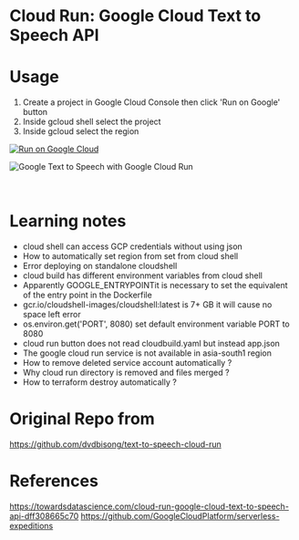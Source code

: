 # Cloud Run: Google Cloud Text to Speech API

# Usage

1. Create a project in Google Cloud Console then click 'Run on Google' button
2. Inside gcloud shell select the project
3. Inside gcloud select the region 

[![Run on Google
Cloud](https://deploy.cloud.run/button.svg)](https://deploy.cloud.run/?git_repo=https://github.com/mdnurakmal/text-to-speech-cloud-run.git)



<p align="left">
    <img src="http://ekababisong.org/assets/text-to-speech-cloud-run/text-to-speech-cloud-run.svg" align="middle" alt="Google Text to Speech with Google Cloud Run">
</p>

<br>

# Learning notes
- cloud shell can access GCP credentials without using json
- How to automatically set region from set from cloud shell
- Error deploying on standalone cloudshell
- cloud build has different environment variables from cloud shell
- Apparently GOOGLE_ENTRYPOINTit is necessary to set the equivalent of the entry point in the Dockerfile 
- gcr.io/cloudshell-images/cloudshell:latest is 7+ GB it will cause no space left error
- os.environ.get('PORT', 8080) set default environment variable PORT to 8080
- cloud run button does not read cloudbuild.yaml but instead app.json
- The google cloud run service is not available in asia-south1 region
- How to remove deleted service account automatically ?
- Why cloud run directory is removed and files merged ?
- How to terraform destroy automatically ?


# Original Repo from
https://github.com/dvdbisong/text-to-speech-cloud-run

# References
https://towardsdatascience.com/cloud-run-google-cloud-text-to-speech-api-dff308665c70
https://github.com/GoogleCloudPlatform/serverless-expeditions
 